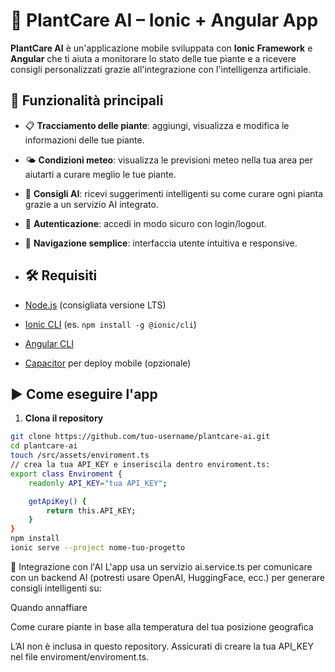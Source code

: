 # 🌱 PlantCare AI – Ionic + Angular App

**PlantCare AI** è un'applicazione mobile sviluppata con **Ionic Framework** e **Angular** che ti aiuta a monitorare lo stato delle tue piante e a ricevere consigli personalizzati grazie all'integrazione con l'intelligenza artificiale.

## 🚀 Funzionalità principali

- 📋 **Tracciamento delle piante**: aggiungi, visualizza e modifica le informazioni delle tue piante.
- 🌤️ **Condizioni meteo**: visualizza le previsioni meteo nella tua area per aiutarti a curare meglio le tue piante.
- 🧠 **Consigli AI**: ricevi suggerimenti intelligenti su come curare ogni pianta grazie a un servizio AI integrato.
- 🔐 **Autenticazione**: accedi in modo sicuro con login/logout.
- 🧭 **Navigazione semplice**: interfaccia utente intuitiva e responsive.

- ## 🛠️ Requisiti

- [Node.js](https://nodejs.org/) (consigliata versione LTS)
- [Ionic CLI](https://ionicframework.com/docs/cli) (es. `npm install -g @ionic/cli`)
- [Angular CLI](https://angular.io/cli)
- [Capacitor](https://capacitorjs.com/) per deploy mobile (opzionale)

## ▶️ Come eseguire l'app

1. **Clona il repository**

```bash
git clone https://github.com/tuo-username/plantcare-ai.git
cd plantcare-ai
touch /src/assets/enviroment.ts
// crea la tua API_KEY e inseriscila dentro enviroment.ts:
export class Enviroment {
	readonly API_KEY="tua API_KEY";

	getApiKey() {
		return this.API_KEY;	
	}
}
npm install
ionic serve --project nome-tuo-progetto
```

🤖 Integrazione con l'AI
L'app usa un servizio ai.service.ts per comunicare con un backend AI (potresti usare OpenAI, HuggingFace, ecc.) per generare consigli intelligenti su:

Quando annaffiare

Come curare piante in base alla temperatura del tua posizione geografica

L’AI non è inclusa in questo repository. Assicurati di creare la tua API_KEY nel file enviroment/enviroment.ts.

